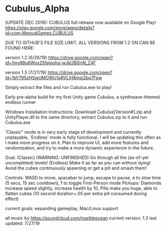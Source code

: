 # Cubulus_Alpha
(UPDATE DEC 2019): CUBULUS full release now available on Google Play!
https://play.google.com/store/apps/details?id=com.MwoudGames.CUBULUS


DUE TO GITHUB'S FILE SIZE LIMIT, ALL VERSIONS FROM 1.2 ON CAN BE FOUND HERE:

version 1.2 (6/26/19) https://drive.google.com/open?id=1my8Bu6Wxs25faipohq-wJkUBi5nN_Z4F 

version 1.3 (7/27/19) https://drive.google.com/open?id=1bY795zHSwUMOWU1qRVLjH8msi2bq7Fpw

Simply extract the files and run Cubulus.exe to play!

Early pre-alpha build for my first Unity game Cubulus, a synthwave-themed endless runner

Windows Installation Instructions: Download Cubulus[Version#].zip and UnityPlayer.dll to the same directory, extract Cubulus.zip to it and run Cubulus.exe

'Classic" mode is in very early stage of development and currently unplayable, 'Endless' mode is fully functional. I will be updating this often as I make more progress on it. Plan to improve UI, add more features and randomization, and try to make a more dynamic experience in the future. 

Goal: (Classic) (WARNING: UNFINISHED) Go through all the (as-of-yet uncompleted) levels! (Endless) Make it as far as you can without dying! Avoid the cubes continuously spawning or get a pill and smash them!

Controls: WASD to move, spacebar to jump, escape to pause, e to slow time (5 secs, 15 sec cooldown), f to toggle First-Person mode
Pickups: Diamonds increase speed slightly, increase health by 10, Pills make you huge, able to flatten cubes (10 second duration+.05 per extra pill consumed during effect)

current goals: expanding gameplay, Mac/Linux support

all music by https://soundcloud.com/marbleocean
current version: 1.3
last updated: 7/27/19
